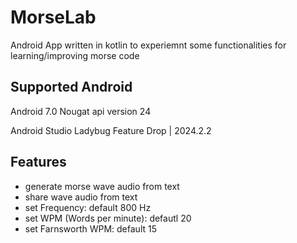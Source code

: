 # MorseLab
Android App written in kotlin to experiemnt some functionalities for learning/improving morse code

## Supported Android
Android 7.0 Nougat api version 24

Android Studio Ladybug Feature Drop | 2024.2.2

## Features
- generate morse wave audio from text
- share wave audio from text
- set Frequency: default 800 Hz
- set WPM (Words per minute): defautl 20
- set Farnsworth WPM: default 15

  
